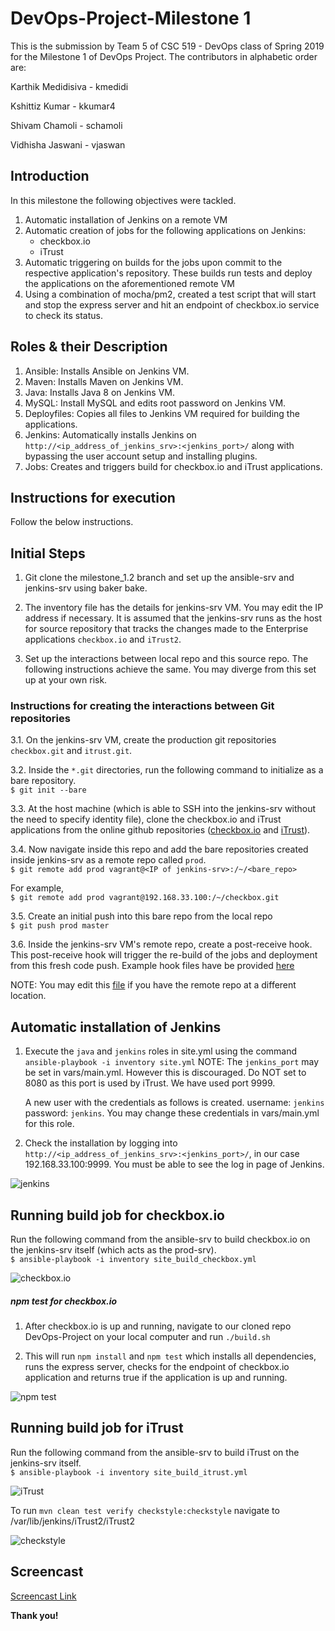 # DevOps-Project-Milestone 1

This is the submission by Team 5 of CSC 519 - DevOps class of Spring 2019 for the Milestone 1 of DevOps Project. The contributors in alphabetic order are:

Karthik Medidisiva  -   kmedidi

Kshittiz Kumar      -   kkumar4

Shivam Chamoli      -   schamoli

Vidhisha Jaswani    -   vjaswan

## Introduction
In this milestone the following objectives were tackled.

1. Automatic installation of Jenkins on a remote VM
2. Automatic creation of jobs for the following applications on Jenkins:
    - checkbox.io
    - iTrust
3. Automatic triggering on builds for the jobs upon commit to the respective application's repository. These builds run tests and deploy the applications on the aforementioned remote VM
4. Using a combination of mocha/pm2, created a test script that will start and stop the express server and hit an endpoint of checkbox.io service to check its status. 

## Roles & their Description

1. Ansible: Installs Ansible on Jenkins VM.
2. Maven: Installs Maven on Jenkins VM.
3. Java: Installs Java 8 on Jenkins VM.
4. MySQL: Install MySQL and edits root password on Jenkins VM.
5. Deployfiles: Copies all files to Jenkins VM required for building the applications.
6. Jenkins: Automatically installs Jenkins on ```http://<ip_address_of_jenkins_srv>:<jenkins_port>/``` along with bypassing the user account setup and installing plugins.
7. Jobs: Creates and triggers build for checkbox.io and iTrust applications.


## Instructions for execution
Follow the below instructions.

## Initial Steps

1. Git clone the milestone_1.2 branch and set up the ansible-srv and jenkins-srv using baker bake.

2. The inventory file has the details for jenkins-srv VM. You may edit the IP address if necessary. It is assumed that the jenkins-srv runs as the host for source repository that tracks the changes made to the Enterprise applications ```checkbox.io``` and ```iTrust2```.

3. Set up the interactions between local repo and this source repo. The following instructions achieve the same. You may diverge from this set up at your own risk.

### Instructions for creating the interactions between Git repositories
3.1. On the jenkins-srv VM, create the production git repositories ```checkbox.git``` and ```itrust.git```.

3.2. Inside the ```*.git``` directories, run the following command to initialize as a bare repository.
<br>```$ git init --bare```

3.3. At the host machine (which is able to SSH into the jenkins-srv without the need to specify identity file), clone the checkbox.io and iTrust applications from the online github repositories ([checkbox.io](https://github.com/ShivamChamoli/checkbox.io) and [iTrust](https://github.ncsu.edu/engr-csc326-staff/iTrust2-v4)).

3.4. Now navigate inside this repo and add the bare repositories created inside jenkins-srv as a remote repo called ```prod```.
<br>```$ git remote add prod vagrant@<IP of jenkins-srv>:/~/<bare_repo>```

For example,
<br>```$ git remote add prod vagrant@192.168.33.100:/~/checkbox.git```

3.5. Create an initial push into this bare repo from the local repo
<br>```$ git push prod master```

3.6. Inside the jenkins-srv VM's remote repo, create a post-receive hook. This post-receive hook will trigger the re-build of the jobs and deployment from this fresh code push. Example hook files have be provided [here](hooks/)

NOTE: You may edit this [file](ansible-srv/roles/deployfiles/vars/main.yml) if you have the remote repo at a different location.

## Automatic installation of Jenkins

1. Execute the ```java``` and ```jenkins``` roles in site.yml using the command ```ansible-playbook -i inventory site.yml```
   NOTE:
   The ```jenkins_port``` may be set in vars/main.yml. However this is discouraged. Do NOT set to 8080 as this port is used by  iTrust. We have used port 9999.
   
   A new user with the credentials as follows is created. username: ```jenkins``` password: ```jenkins```. You may change these credentials in vars/main.yml for this role.

2. Check the installation by logging into ```http://<ip_address_of_jenkins_srv>:<jenkins_port>/```, in our case 192.168.33.100:9999. You must be able to see the log in page of Jenkins.

![jenkins](results/jenkins.png)  

## Running build job for checkbox.io

Run the following command from the ansible-srv to build checkbox.io on the jenkins-srv itself (which acts as the prod-srv).
<br>```$ ansible-playbook -i inventory site_build_checkbox.yml```

![checkbox.io](results/checkbox.io.png)  

##### npm test for checkbox.io

1. After checkbox.io is up and running, navigate to our cloned repo DevOps-Project on your local computer and run ```./build.sh```

2. This will run ```npm install``` and ```npm test``` which installs all dependencies, runs the express server, checks for the endpoint of checkbox.io application and returns true if the application is up and running.

![npm test](results/npmtest.png)  

## Running build job for iTrust

Run the following command from the ansible-srv to build iTrust on the jenkins-srv itself.
<br>```$ ansible-playbook -i inventory site_build_itrust.yml```

![iTrust](results/iTrust.png)  

To run ```mvn clean test verify checkstyle:checkstyle``` navigate to /var/lib/jenkins/iTrust2/iTrust2

![checkstyle](results/checkstyle.png)  

## Screencast
[Screencast Link]()

**Thank you!**
